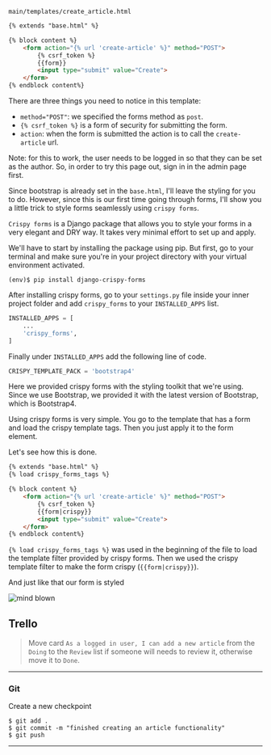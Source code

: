 `main/templates/create_article.html`

```html
{% extends "base.html" %}

{% block content %}
    <form action="{% url 'create-article' %}" method="POST">
	    {% csrf_token %}
	    {{form}}
	    <input type="submit" value="Create">
	</form>
{% endblock content%}
```

There are three things you need to notice in this template:
 * `method="POST"`: we specified the forms method as `post`.
 * `{% csrf_token %}` is a form of security for submitting the form.
 * `action`: when the form is submitted the action is to call the `create-article` url.

Note: for this to work, the user needs to be logged in so that they can be set as the author. So, in order to try this page out, sign in in the admin page first.

Since bootstrap is already set in the `base.html`, I'll leave the styling for you to do. However, since this is our first time going through forms, I'll show you a little trick to style forms seamlessly using `crispy forms`.

`Crispy forms` is a Django package that allows you to style your forms in a very elegant and DRY way. It takes very minimal effort to set up and apply.

We'll have to start by installing the package using pip. But first, go to your terminal and make sure you're in your project directory with your virtual environment activated.
```
(env)$ pip install django-crispy-forms
```

After installing crispy forms, go to your `settings.py` file inside your inner project folder and add `crispy_forms` to your `INSTALLED_APPS` list.
```python
INSTALLED_APPS = [
    ...
    'crispy_forms',
]
```
Finally under `INSTALLED_APPS` add the following line of code.
```python
CRISPY_TEMPLATE_PACK = 'bootstrap4'
```
Here we provided crispy forms with the styling toolkit that we're using. Since we use Bootstrap, we provided it with the latest version of Bootstrap, which is Bootstrap4.

Using crispy forms is very simple. You go to the template that has a form and load the crispy template tags. Then you just apply it to the form element.

Let's see how this is done.
```html
{% extends "base.html" %}
{% load crispy_forms_tags %}

{% block content %}
    <form action="{% url 'create-article' %}" method="POST">
        {% csrf_token %}
        {{form|crispy}}
        <input type="submit" value="Create">
    </form>
{% endblock content%}
```
`{% load crispy_forms_tags %}` was used in the beginning of the file to load the template filter provided by crispy forms. Then we used the crispy template filter to make the form crispy (`{{form|crispy}}`).

And just like that our form is styled

![mind blown](https://media.giphy.com/media/xT0xeJpnrWC4XWblEk/giphy.gif)


## Trello
> Move card `As a logged in user, I can add a new article` from the `Doing` to the `Review` list if someone will needs to review it, otherwise move it to `Done`.
___


### Git

Create a new checkpoint

```shell
$ git add .
$ git commit -m "finished creating an article functionality"
$ git push
```
___
